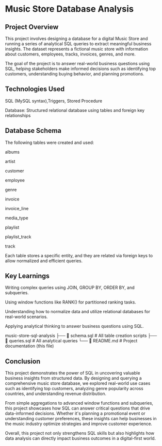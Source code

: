 # Music Store Database Analysis

## Project Overview
This project involves designing a database for a digital Music Store and running a series of analytical SQL queries to extract meaningful business insights. The dataset represents a fictional music store with information about customers, employees, tracks, invoices, genres, and more.

The goal of the project is to answer real-world business questions using SQL, helping stakeholders make informed decisions such as identifying top customers, understanding buying behavior, and planning promotions.

## Technologies Used
SQL (MySQL syntax),Triggers, Stored Procedure

Database: Structured relational database using tables and foreign key relationships

## Database Schema
The following tables were created and used:

albums

artist

customer

employee

genre

invoice

invoice_line

media_type

playlist

playlist_track

track

Each table stores a specific entity, and they are related via foreign keys to allow normalized and efficient queries.

## Key Learnings
Writing complex queries using JOIN, GROUP BY, ORDER BY, and subqueries.

Using window functions like RANK() for partitioned ranking tasks.

Understanding how to normalize data and utilize relational databases for real-world scenarios.

Applying analytical thinking to answer business questions using SQL.

music-store-sql-analysis ├── 📄 schema.sql # All table creation scripts ├── 📄 queries.sql # All analytical queries └── 📄 README.md # Project documentation (this file)

## Conclusion
This project demonstrates the power of SQL in uncovering valuable business insights from structured data. By designing and querying a comprehensive music store database, we explored real-world use cases such as identifying top customers, analyzing genre popularity across countries, and understanding revenue distribution.

From simple aggregations to advanced window functions and subqueries, this project showcases how SQL can answer critical questions that drive data-informed decisions. Whether it's planning a promotional event or understanding customer preferences, these insights can help businesses in the music industry optimize strategies and improve customer experience.

Overall, this project not only strengthens SQL skills but also highlights how data analysis can directly impact business outcomes in a digital-first world.
